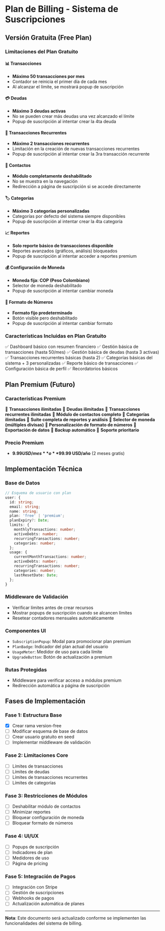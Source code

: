 # Plan de Billing - Sistema de Suscripciones

## Versión Gratuita (Free Plan)

### Limitaciones del Plan Gratuito

#### 📊 Transacciones
- **Máximo 50 transacciones por mes**
- Contador se reinicia el primer día de cada mes
- Al alcanzar el límite, se mostrará popup de suscripción

#### 💳 Deudas
- **Máximo 3 deudas activas**
- No se pueden crear más deudas una vez alcanzado el límite
- Popup de suscripción al intentar crear la 4ta deuda

#### 🔄 Transacciones Recurrentes
- **Máximo 2 transacciones recurrentes**
- Limitación en la creación de nuevas transacciones recurrentes
- Popup de suscripción al intentar crear la 3ra transacción recurrente

#### 👥 Contactos
- **Módulo completamente deshabilitado**
- No se muestra en la navegación
- Redirección a página de suscripción si se accede directamente

#### 🏷️ Categorías
- **Máximo 3 categorías personalizadas**
- Categorías por defecto del sistema siempre disponibles
- Popup de suscripción al intentar crear la 4ta categoría

#### 📈 Reportes
- **Solo reporte básico de transacciones disponible**
- Reportes avanzados (gráficos, análisis) bloqueados
- Popup de suscripción al intentar acceder a reportes premium

#### 💰 Configuración de Moneda
- **Moneda fija: COP (Peso Colombiano)**
- Selector de moneda deshabilitado
- Popup de suscripción al intentar cambiar moneda

#### 🔢 Formato de Números
- **Formato fijo predeterminado**
- Botón visible pero deshabilitado
- Popup de suscripción al intentar cambiar formato

### Características Incluidas en Plan Gratuito

✅ Dashboard básico con resumen financiero
✅ Gestión básica de transacciones (hasta 50/mes)
✅ Gestión básica de deudas (hasta 3 activas)
✅ Transacciones recurrentes básicas (hasta 2)
✅ Categorías básicas del sistema + 3 personalizadas
✅ Reporte básico de transacciones
✅ Configuración básica de perfil
✅ Recordatorios básicos

## Plan Premium (Futuro)

### Características Premium

🚀 **Transacciones ilimitadas**
🚀 **Deudas ilimitadas**
🚀 **Transacciones recurrentes ilimitadas**
🚀 **Módulo de contactos completo**
🚀 **Categorías ilimitadas**
🚀 **Suite completa de reportes y análisis**
🚀 **Selector de moneda (múltiples divisas)**
🚀 **Personalización de formato de números**
🚀 **Exportación de datos**
🚀 **Backup automático**
🚀 **Soporte prioritario**

### Precio Premium
- **$9.99 USD/mes** o **$99.99 USD/año** (2 meses gratis)

## Implementación Técnica

### Base de Datos
```typescript
// Esquema de usuario con plan
user: {
  id: string;
  email: string;
  name: string;
  plan: 'free' | 'premium';
  planExpiry?: Date;
  limits: {
    monthlyTransactions: number;
    activeDebts: number;
    recurringTransactions: number;
    categories: number;
  };
  usage: {
    currentMonthTransactions: number;
    activeDebts: number;
    recurringTransactions: number;
    categories: number;
    lastResetDate: Date;
  };
}
```

### Middleware de Validación
- Verificar límites antes de crear recursos
- Mostrar popups de suscripción cuando se alcancen límites
- Resetear contadores mensuales automáticamente

### Componentes UI
- `SubscriptionPopup`: Modal para promocionar plan premium
- `PlanBadge`: Indicador del plan actual del usuario
- `UsageMeter`: Medidor de uso para cada límite
- `UpgradeButton`: Botón de actualización a premium

### Rutas Protegidas
- Middleware para verificar acceso a módulos premium
- Redirección automática a página de suscripción

## Fases de Implementación

### Fase 1: Estructura Base
- [x] Crear rama version-free
- [ ] Modificar esquema de base de datos
- [ ] Crear usuario gratuito en seed
- [ ] Implementar middleware de validación

### Fase 2: Limitaciones Core
- [ ] Límites de transacciones
- [ ] Límites de deudas
- [ ] Límites de transacciones recurrentes
- [ ] Límites de categorías

### Fase 3: Restricciones de Módulos
- [ ] Deshabilitar módulo de contactos
- [ ] Minimizar reportes
- [ ] Bloquear configuración de moneda
- [ ] Bloquear formato de números

### Fase 4: UI/UX
- [ ] Popups de suscripción
- [ ] Indicadores de plan
- [ ] Medidores de uso
- [ ] Página de pricing

### Fase 5: Integración de Pagos
- [ ] Integración con Stripe
- [ ] Gestión de suscripciones
- [ ] Webhooks de pagos
- [ ] Actualización automática de planes

---

**Nota**: Este documento será actualizado conforme se implementen las funcionalidades del sistema de billing.